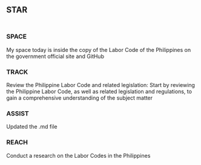 ## STAR <BR><BR>

### SPACE <BR>
My space today is inside the copy of the Labor Code of the Philippines on the government official site and GitHub

### TRACK <BR>
Review the Philippine Labor Code and related legislation: Start by reviewing the Philippine Labor Code, 
  as well as related legislation and regulations, to gain a comprehensive understanding of the subject matter
  
### ASSIST <BR>
Updated the .md file

### REACH <BR>
Conduct a research on the Labor Codes in the Philippines
